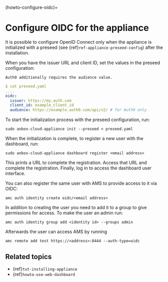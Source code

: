 (howto-configure-oidc)=
# Configure OIDC for the appliance

It is possible to configure OpenID Connect only when the appliance is initialized with a preseed (see {ref}`ref-appliance-preseed-config`) after the installation.

When you have the issuer URL and client ID, set the values in the preseed configuration:

```{note}
Auth0 additionally requires the audience value.
```

```yaml
$ cat preseed.yaml
....
oidc:
  issuer: https://my.auth.com
  client_id: example_client_id
  audience: https://example.auth0.com/api/v2/ # for Auth0 only
```

To start the initialization process with the preseed configuration, run:

    sudo anbox-cloud-appliance init --preseed < preseed.yaml

When the initialization is complete, to register a new user with the dashboard, run:

    sudo anbox-cloud-appliance dashboard register <email address>

This prints a URL to complete the registration. Access that URL and complete the registration. Finally, log in to access the dashboard user interface.

You can also register the same user with AMS to provide access to it via OIDC:

    amc auth identity create oidc/<email address>

In addition to creating the user you need to add it to a group to give permissions for access. To make the user an admin run:

    amc auth identity group add <identity id> --groups admin

Afterwards the user can access AMS by running

    amc remote add test https://<address>:8444 --auth-type=oidc

## Related topics

* {ref}`tut-installing-appliance`
* {ref}`howto-use-web-dashboard`
